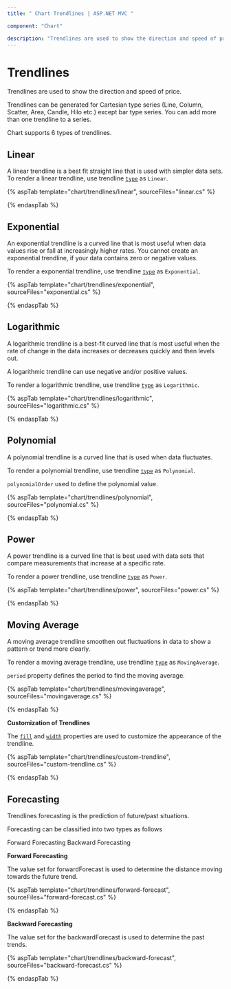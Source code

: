 ```yaml
---
title: " Chart Trendlines | ASP.NET MVC "

component: "Chart"

description: "Trendlines are used to show the direction and speed of price. Chart supports 6 types of trendlines and also provides trendlines customization."
---
```


<!-- markdownlint-disable MD036 -->

# Trendlines

Trendlines are used to show the direction and speed of price.

Trendlines can be generated for Cartesian type series (Line, Column, Scatter, Area, Candle, Hilo etc.)
except bar type series. You can add more than one trendline to a series.

Chart supports 6 types of trendlines.

## Linear

A linear trendline is a best fit straight line that is used with simpler data sets. To render a linear trendline,
use trendline [`type`](https://help.syncfusion.com/cr/aspnetcore-js2/Syncfusion.EJ2.Charts.ChartTrendline.html) as `Linear`.

{% aspTab template="chart/trendlines/linear", sourceFiles="linear.cs" %}

{% endaspTab %}

## Exponential

An exponential trendline is a curved line that is most useful when data values rise or fall
at increasingly higher rates. You cannot create an exponential trendline, if your data contains zero or negative values.

To render a exponential trendline,
use trendline [`type`](https://help.syncfusion.com/cr/aspnetcore-js2/Syncfusion.EJ2.Charts.ChartTrendline.html) as `Exponential`.

{% aspTab template="chart/trendlines/exponential", sourceFiles="exponential.cs" %}

{% endaspTab %}

## Logarithmic

A logarithmic trendline is a best-fit curved line that is most useful when the rate of change
in the data increases or decreases quickly and then levels out.

A logarithmic trendline can use negative and/or positive values.

To render a logarithmic trendline, use trendline [`type`](https://help.syncfusion.com/cr/aspnetcore-js2/Syncfusion.EJ2.Charts.ChartTrendline.html) as `Logarithmic`.

{% aspTab template="chart/trendlines/logarithmic", sourceFiles="logarithmic.cs" %}

{% endaspTab %}

## Polynomial

A polynomial trendline is a curved line that is used when data fluctuates.

To render a polynomial trendline,
use trendline [`type`](https://help.syncfusion.com/cr/aspnetcore-js2/Syncfusion.EJ2.Charts.ChartTrendline.html) as `Polynomial`.

`polynomialOrder` used to define the polynomial value.

{% aspTab template="chart/trendlines/polynomial", sourceFiles="polynomial.cs" %}

{% endaspTab %}

## Power

A power trendline is a curved line that is best used with data sets that compare measurements that increase at a specific rate.

To render a power trendline, use trendline [`type`](https://help.syncfusion.com/cr/aspnetcore-js2/Syncfusion.EJ2.Charts.ChartTrendline.html) as `Power`.

{% aspTab template="chart/trendlines/power", sourceFiles="power.cs" %}

{% endaspTab %}

## Moving Average

A moving average trendline smoothen out fluctuations in data to show a pattern or trend more clearly.

To render a moving average trendline, use trendline [`type`](https://help.syncfusion.com/cr/aspnetcore-js2/Syncfusion.EJ2.Charts.ChartTrendline.html) as `MovingAverage`.

`period` property defines the period to find the moving average.

{% aspTab template="chart/trendlines/movingaverage", sourceFiles="movingaverage.cs" %}

{% endaspTab %}

**Customization of Trendlines**

The [`fill`](https://help.syncfusion.com/cr/aspnetcore-js2/Syncfusion.EJ2.Charts.ChartTrendline.html#Syncfusion_EJ2_Charts_ChartTrendline_Fill)
and [`width`](https://help.syncfusion.com/cr/aspnetcore-js2/Syncfusion.EJ2.Charts.ChartTrendline.html#Syncfusion_EJ2_Charts_ChartTrendline_Width)
properties are used to customize the appearance of the trendline.

{% aspTab template="chart/trendlines/custom-trendline", sourceFiles="custom-trendline.cs" %}

{% endaspTab %}

## Forecasting

Trendlines forecasting is the prediction of future/past situations.

Forecasting can be classified into two types as follows

Forward Forecasting
Backward Forecasting

**Forward Forecasting**

The value set for forwardForecast is used to determine the distance moving towards the future trend.

{% aspTab template="chart/trendlines/forward-forecast", sourceFiles="forward-forecast.cs" %}

{% endaspTab %}

**Backward Forecasting**

The value set for the backwardForecast is used to determine the past trends.

{% aspTab template="chart/trendlines/backward-forecast", sourceFiles="backward-forecast.cs" %}

{% endaspTab %}